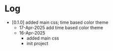 # Log
- [0.1.0] added main css; time based color theme
    - 17-Apr-2025 add time based color theme
    - 16-Apr-2025 
        - added main css
        - init project
